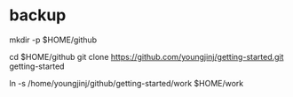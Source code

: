 # backup

mkdir -p $HOME/github

cd $HOME/github
git clone https://github.com/youngjinj/getting-started.git getting-started

ln -s /home/youngjinj/github/getting-started/work $HOME/work
